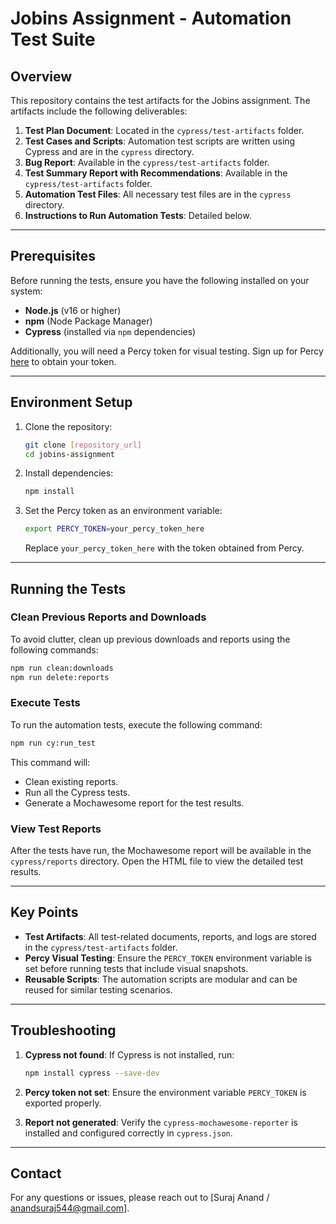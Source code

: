 # Jobins Assignment - Automation Test Suite

## Overview
This repository contains the test artifacts for the Jobins assignment. The artifacts include the following deliverables:

1. **Test Plan Document**: Located in the `cypress/test-artifacts` folder.
2. **Test Cases and Scripts**: Automation test scripts are written using Cypress and are in the `cypress` directory.
3. **Bug Report**: Available in the `cypress/test-artifacts` folder.
4. **Test Summary Report with Recommendations**: Available in the `cypress/test-artifacts` folder.
5. **Automation Test Files**: All necessary test files are in the `cypress` directory.
6. **Instructions to Run Automation Tests**: Detailed below.

---

## Prerequisites

Before running the tests, ensure you have the following installed on your system:

- **Node.js** (v16 or higher)
- **npm** (Node Package Manager)
- **Cypress** (installed via `npm` dependencies)

Additionally, you will need a Percy token for visual testing. Sign up for Percy [here](https://percy.io/) to obtain your token.

---

## Environment Setup

1. Clone the repository:
   ```bash
   git clone [repository_url]
   cd jobins-assignment
   ```

2. Install dependencies:
   ```bash
   npm install
   ```

3. Set the Percy token as an environment variable:
   ```bash
   export PERCY_TOKEN=your_percy_token_here
   ```
   Replace `your_percy_token_here` with the token obtained from Percy.

---

## Running the Tests

### Clean Previous Reports and Downloads
To avoid clutter, clean up previous downloads and reports using the following commands:
```bash
npm run clean:downloads
npm run delete:reports
```

### Execute Tests
To run the automation tests, execute the following command:
```bash
npm run cy:run_test
```
This command will:
- Clean existing reports.
- Run all the Cypress tests.
- Generate a Mochawesome report for the test results.

### View Test Reports
After the tests have run, the Mochawesome report will be available in the `cypress/reports` directory. Open the HTML file to view the detailed test results.

---

## Key Points

- **Test Artifacts**: All test-related documents, reports, and logs are stored in the `cypress/test-artifacts` folder.
- **Percy Visual Testing**: Ensure the `PERCY_TOKEN` environment variable is set before running tests that include visual snapshots.
- **Reusable Scripts**: The automation scripts are modular and can be reused for similar testing scenarios.

---

## Troubleshooting

1. **Cypress not found**:
   If Cypress is not installed, run:
   ```bash
   npm install cypress --save-dev
   ```

2. **Percy token not set**:
   Ensure the environment variable `PERCY_TOKEN` is exported properly.

3. **Report not generated**:
   Verify the `cypress-mochawesome-reporter` is installed and configured correctly in `cypress.json`.

---

## Contact
For any questions or issues, please reach out to [Suraj Anand / anandsuraj544@gmail.com].

